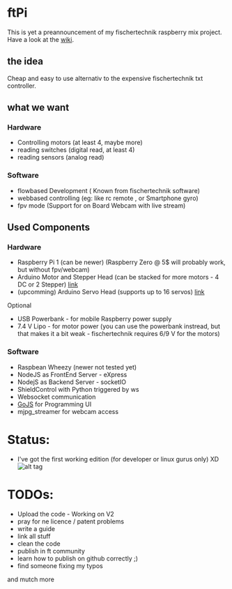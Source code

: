 # ftPi

This is yet a preannouncement of my fischertechnik raspberry mix project. Have a look at the [wiki](https://github.com/eXpire163/ftPi/wiki/usage).

## the idea

Cheap and easy to use alternativ to the expensive fischertechnik txt controller.

## what we want
### Hardware

- Controlling motors (at least 4, maybe more)
- reading switches (digital read, at least 4)
- reading sensors (analog read)

### Software

- flowbased Development ( Known from fischertechnik software)
- webbased controlling (eg: like rc remote , or Smartphone gyro)
- fpv mode (Support for on Board Webcam with live stream)

## Used Components

### Hardware

- Raspberry Pi 1 (can be newer) (Raspberry Zero @ 5$ will probably work, but without fpv/webcam)
- Arduino Motor and Stepper Head (can be stacked for more motors - 4 DC or 2 Stepper) [link](https://learn.adafruit.com/adafruit-dc-and-stepper-motor-hat-for-raspberry-pi/overview)
- (upcomming) Arduino Servo Head (supports up to 16 servos) [link](https://learn.adafruit.com/adafruit-16-channel-pwm-servo-hat-for-raspberry-pi/overview)

Optional

- USB Powerbank - for mobile Raspberry power supply
- 7.4 V Lipo - for motor power (you can use the powerbank instread, but that makes it a bit weak - fischertechnik requires 6/9 V for the motors)

### Software

- Raspbean Wheezy (newer not tested yet)
- NodeJS as FrontEnd Server - eXpress
- NodejS as Backend Server - socketIO
- ShieldControl with Python triggered by ws
- Websocket communication 
- [GoJS](http://gojs.net/latest/samples/flowchart.html) for Programming UI
- mjpg_streamer for webcam access

# Status: 

- I've got the first working edition (for developer or linux gurus only) XD
![alt tag](http://hellofheaven.org/_staticImages/ftpi_preview.JPG)


# TODOs:

- Upload the code - Working on V2
- pray for ne licence / patent problems
- write a guide
- link all stuff
- clean the code
- publish in ft community
- learn how to publish on github correctly ;)
- find someone fixing my typos

and mutch more
